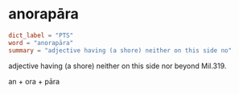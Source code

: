 # anorapāra

``` toml
dict_label = "PTS"
word = "anorapāra"
summary = "adjective having (a shore) neither on this side no"
```

adjective having (a shore) neither on this side nor beyond Mil.319.

an \+ ora \+ pāra

